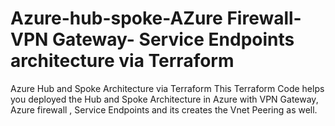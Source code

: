 # Azure-hub-spoke-AZure Firewall- VPN Gateway- Service Endpoints architecture via Terraform
Azure Hub and Spoke Architecture via Terraform
This Terraform Code helps you deployed the Hub and Spoke Architecture in Azure with VPN Gateway, Azure firewall , Service Endpoints and its creates the Vnet Peering as well.
